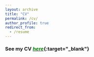 ```yaml
---
layout: archive
title: "CV"
permalink: /cv/
author_profile: true
redirect_from:
  - /resume
---
```

<!--
{% include base_path %}

Education
---------
* **MS in Information and Communication Engineering**, _Changwon National University_, South Korea, 2021
* **BE in Electrical and Electronics Engineering**, _Kathmandu University_, Nepal, 2016
* **+2 Science**, _St. Xavier's College_, Nepal, 2012

Skills
------
* Software Engineering: System analysis and design (SDLC and Agile), Unified Modelling Language (UML), Relational database design, Project management, Version control tools (CVS, SVN and Github), Issue tracking tools (JIRA and MQC)
* Programming Languages: C, Java, C++, Python, PHP
* Databases: Oracle, MySQL, PostgreSQL
* Machine Learning and statistical tools: Matlab/Octave, ScikitLearn, WEKA and MOA, GNUPlot, R (limited exposure).
* Operating Systems: Windows, Unix, Mac (limited exposure)
-->
### See my CV [<span style="color:green">*here*</span>](http://dhirajneupane.github.io/academicsPortfolio_DN/files/CV_Dhiraj_Web.pdf "CV"){:target="_blank"}

